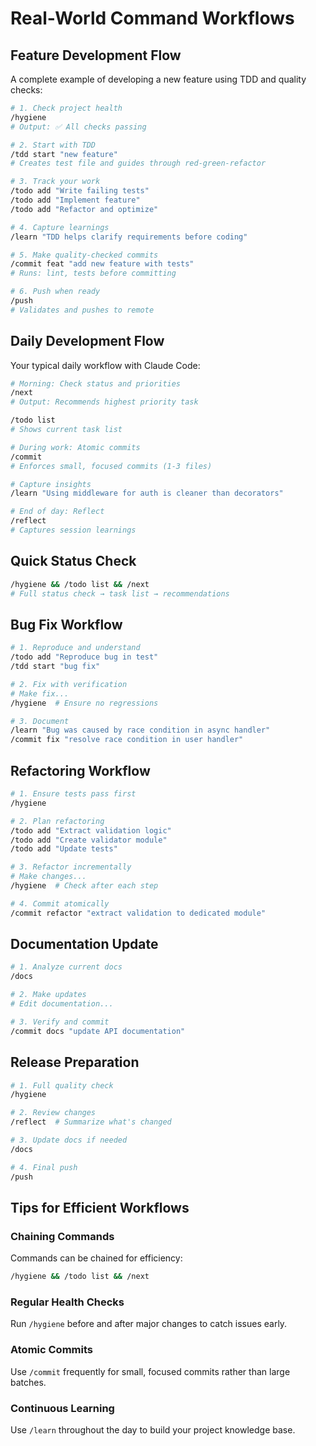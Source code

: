 # Real-World Command Workflows

## Feature Development Flow

A complete example of developing a new feature using TDD and quality checks:

```bash
# 1. Check project health
/hygiene
# Output: ✅ All checks passing

# 2. Start with TDD
/tdd start "new feature"
# Creates test file and guides through red-green-refactor

# 3. Track your work
/todo add "Write failing tests"
/todo add "Implement feature"
/todo add "Refactor and optimize"

# 4. Capture learnings
/learn "TDD helps clarify requirements before coding"

# 5. Make quality-checked commits
/commit feat "add new feature with tests"
# Runs: lint, tests before committing

# 6. Push when ready
/push
# Validates and pushes to remote
```

## Daily Development Flow

Your typical daily workflow with Claude Code:

```bash
# Morning: Check status and priorities
/next
# Output: Recommends highest priority task

/todo list
# Shows current task list

# During work: Atomic commits
/commit
# Enforces small, focused commits (1-3 files)

# Capture insights
/learn "Using middleware for auth is cleaner than decorators"

# End of day: Reflect
/reflect
# Captures session learnings
```

## Quick Status Check

```bash
/hygiene && /todo list && /next
# Full status check → task list → recommendations
```

## Bug Fix Workflow

```bash
# 1. Reproduce and understand
/todo add "Reproduce bug in test"
/tdd start "bug fix"

# 2. Fix with verification
# Make fix...
/hygiene  # Ensure no regressions

# 3. Document
/learn "Bug was caused by race condition in async handler"
/commit fix "resolve race condition in user handler"
```

## Refactoring Workflow

```bash
# 1. Ensure tests pass first
/hygiene

# 2. Plan refactoring
/todo add "Extract validation logic"
/todo add "Create validator module"
/todo add "Update tests"

# 3. Refactor incrementally
# Make changes...
/hygiene  # Check after each step

# 4. Commit atomically
/commit refactor "extract validation to dedicated module"
```

## Documentation Update

```bash
# 1. Analyze current docs
/docs

# 2. Make updates
# Edit documentation...

# 3. Verify and commit
/commit docs "update API documentation"
```

## Release Preparation

```bash
# 1. Full quality check
/hygiene

# 2. Review changes
/reflect  # Summarize what's changed

# 3. Update docs if needed
/docs

# 4. Final push
/push
```

## Tips for Efficient Workflows

### Chaining Commands
Commands can be chained for efficiency:
```bash
/hygiene && /todo list && /next
```

### Regular Health Checks
Run `/hygiene` before and after major changes to catch issues early.

### Atomic Commits
Use `/commit` frequently for small, focused commits rather than large batches.

### Continuous Learning
Use `/learn` throughout the day to build your project knowledge base.